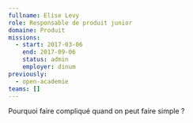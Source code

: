 ```yaml
---
fullname: Elise Levy
role: Responsable de produit junior
domaine: Produit
missions:
  - start: 2017-03-06
    end: 2017-09-06
    status: admin
    employer: dinum
previously:
  - open-academie
teams: []
---
```

Pourquoi faire compliqué quand on peut faire simple ?